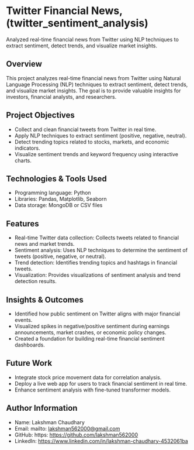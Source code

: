 # Twitter Financial News, (twitter_sentiment_analysis)
Analyzed real-time financial news from Twitter using NLP techniques to extract sentiment, detect trends, and visualize market insights.

## Overview
This project analyzes real-time financial news from Twitter using Natural Language Processing (NLP) techniques to extract sentiment, detect trends, and visualize market insights. The goal is to provide valuable insights for investors, financial analysts, and researchers.

## Project Objectives
- Collect and clean financial tweets from Twitter in real time.
- Apply NLP techniques to extract sentiment (positive, negative, neutral).
- Detect trending topics related to stocks, markets, and economic indicators.
- Visualize sentiment trends and keyword frequency using interactive charts.

## Technologies & Tools Used
- Programming language: Python
- Libraries: Pandas, Matplotlib, Seaborn
- Data storage: MongoDB or CSV files

## Features
- Real-time Twitter data collection: Collects tweets related to financial news and market trends.
- Sentiment analysis: Uses NLP techniques to determine the sentiment of tweets (positive, negative, or neutral).
- Trend detection: Identifies trending topics and hashtags in financial tweets.
- Visualization: Provides visualizations of sentiment analysis and trend detection results.

## Insights & Outcomes
- Identified how public sentiment on Twitter aligns with major financial events.
- Visualized spikes in negative/positive sentiment during earnings announcements, market crashes, or economic policy changes.
- Created a foundation for building real-time financial sentiment dashboards.

## Future Work
- Integrate stock price movement data for correlation analysis.
- Deploy a live web app for users to track financial sentiment in real time.
- Enhance sentiment analysis with fine-tuned transformer models.

## Author Information
- Name: Lakshman Chaudhary
- Email: mailto: lakshman562000@gmail.com
- GitHub: https: https://github.com/lakshman562000
- LinkedIn: https://www.linkedin.com/in/lakshman-chaudhary-4532061ba
